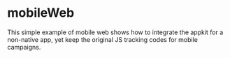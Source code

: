 # mobileWeb

This simple example of mobile web shows how to integrate the appkit for a non-native app, yet keep the original JS tracking codes for mobile campaigns.
